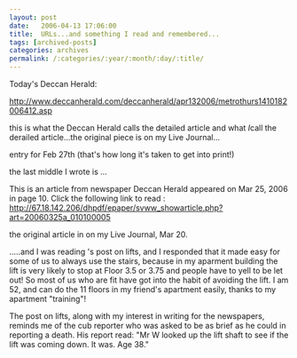 ```yaml
---
layout: post
date:	2006-04-13 17:06:00
title:  URLs...and something I read and remembered...
tags: [archived-posts]
categories: archives
permalink: /:categories/:year/:month/:day/:title/
---
```

Today's Deccan Herald:

http://www.deccanherald.com/deccanherald/apr132006/metrothurs1410182006412.asp
 
 
this is what the Deccan Herald calls the detailed article and what *I*call the derailed article...the original piece is on my Live Journal...
 
 
entry for Feb 27th (that's how long it's taken to get into print!)
 
the last middle I wrote is ...
 
This is an article from newspaper Deccan Herald appeared on Mar 25, 2006 in page 10. Click the following link to read : http://67.18.142.206/dhpdf/epaper/svww_showarticle.php?art=20060325a_010100005 

 
the original article in on my Live Journal, Mar 20.


.....and I was reading <LJ user="yodha">'s post on lifts, and I responded that it made easy for some of us to always use the stairs, because in my aparment building the lift is very likely to stop at Floor 3.5 or 3.75 and people have to yell to be let out! So most of us who are fit have got into the habit of avoiding the lift. I am 52, and can do the 11 floors in my friend's apartment easily, thanks to my apartment "training"!

The post on lifts, along with my interest in writing for the newspapers, reminds me of the cub reporter who was asked to be as brief as he could in reporting a death. His report read: "Mr W looked up the lift shaft to see if the lift was coming down. It was. Age 38."
